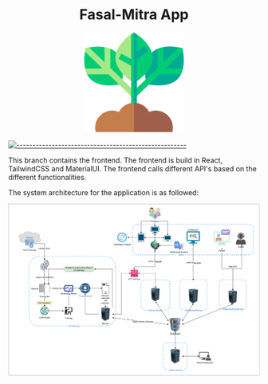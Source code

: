 <h1 align="center">Fasal-Mitra App</h1>

<p align="center">
<a href="https://github.com/FASAL-MITRA-SIH-22/Fasal-mitra-frontend"><img width=200px src="https://github.com/FASAL-MITRA-SIH-22/Fasal-mitra-frontend/blob/main/frontend/public/android-chrome-512x512.png"  alt="Project logo"/></a></a>
 
</p>

[![-----------------------------------------------------](https://raw.githubusercontent.com/andreasbm/readme/master/assets/lines/colored.png)](#-table-of-contents)

This branch contains the frontend. The frontend is build in React, TailwindCSS and MaterialUI. The frontend calls different API's based on the different functionalities.

The system architecture for the application is as followed:

<a href="https://github.com/FASAL-MITRA-SIH-22/Fasal-mitra-frontend"><img width="auto" src="https://github.com/FASAL-MITRA-SIH-22/Fasal-Mitra/blob/main/AboutProject/ArchitectureDiagram.svg"  alt="System Architecture"/></a></a>
